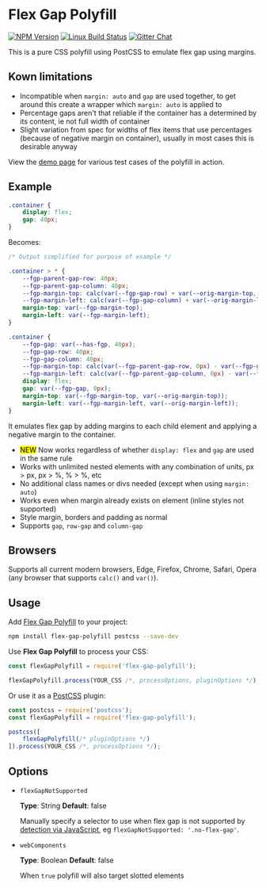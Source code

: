 # Flex Gap Polyfill

[![NPM Version][npm-img]][npm-url]
[![Linux Build Status][cli-img]][cli-url]
[![Gitter Chat][git-img]][git-url]


This is a pure CSS polyfill using PostCSS to emulate flex gap using margins.

## Kown limitations

- Incompatible when `margin: auto` and `gap` are used together, to get around this create a wrapper which `margin: auto` is applied to
- Percentage gaps aren't that reliable if the container has a determined by its content, ie not full width of container
- Slight variation from spec for widths of flex items that use percentages (because of negative margin on container), usually in most cases this is desirable anyway

View the [demo page](https://limitlessloop.github.io/flex-gap-polyfill/) for various test cases of the polyfill in action.

## Example

```css
.container {
    display: flex;
    gap: 40px;
}

```

Becomes:

```css
/* Output simplified for purpose of example */

.container > * {
    --fgp-parent-gap-row: 40px;
    --fgp-parent-gap-column: 40px;
    --fgp-margin-top: calc(var(--fgp-gap-row) + var(--orig-margin-top, 0px));
    --fgp-margin-left: calc(var(--fgp-gap-column) + var(--orig-margin-left, 0px));
    margin-top: var(--fgp-margin-top);
    margin-left: var(--fgp-margin-left);
}

.container {
    --fgp-gap: var(--has-fgp, 40px);
    --fgp-gap-row: 40px;
    --fgp-gap-column: 40px;
    --fgp-margin-top: calc(var(--fgp-parent-gap-row, 0px) - var(--fgp-gap-row) + var(--orig-margin-top, 0px));
    --fgp-margin-left: calc(var(--fgp-parent-gap-column, 0px) - var(--fgp-gap-column) + var(--orig-margin-left, 0px));
    display: flex;
    gap: var(--fgp-gap, 0px);
    margin-top: var(--fgp-margin-top, var(--orig-margin-top));
    margin-left: var(--fgp-margin-left, var(--orig-margin-left));
}
```

It emulates flex gap by adding margins to each child element and applying a negative margin to the container.

- <mark>NEW</mark> Now works regardless of whether `display: flex` and `gap` are used in the same rule
- Works with unlimited nested elements with any combination of units, px > px, px > %, % > %, etc
- No additional class names or divs needed (except when using `margin: auto`)
- Works even when margin already exists on element (inline styles not supported)
- Style margin, borders and padding as normal
- Supports `gap`, `row-gap` and `column-gap`

## Browsers

Supports all current modern browsers, Edge, Firefox, Chrome, Safari, Opera (any browser that supports `calc()` and `var()`).

## Usage

Add [Flex Gap Polyfill] to your project:

```bash
npm install flex-gap-polyfill postcss --save-dev
```

Use **Flex Gap Polyfill** to process your CSS:

```js
const flexGapPolyfill = require('flex-gap-polyfill');

flexGapPolyfill.process(YOUR_CSS /*, processOptions, pluginOptions */);
```

Or use it as a [PostCSS] plugin:

```js
const postcss = require('postcss');
const flexGapPolyfill = require('flex-gap-polyfill');

postcss([
    flexGapPolyfill(/* pluginOptions */)
]).process(YOUR_CSS /*, processOptions */);
```

[npm-url]: https://www.npmjs.com/package/flex-gap-polyfill
[npm-img]: https://img.shields.io/npm/v/flex-gap-polyfill.svg
[cli-url]: https://travis-ci.org/limitlessloop/flex-gap-polyfill
[cli-img]: https://img.shields.io/travis/limitlessloop/flex-gap-polyfill.svg
[git-url]: https://gitter.im/postcss/postcss
[git-img]: https://img.shields.io/badge/chat-gitter-blue.svg

[PostCSS]: https://github.com/postcss/postcss
[Flex Gap Polyfill]: https://github.com/limitlessloop/flex-gap-polyfill


## Options

- `flexGapNotSupported`

    __Type__: String __Default__: false

    Manually specify a selector to use when flex gap is not supported by [detection via JavaScript](https://github.com/Modernizr/Modernizr/blob/master/feature-detects/css/flexgap.js), eg `flexGapNotSupported: '.no-flex-gap'`.

<!-- - `tailwindCSS`

    __Type__: Boolean __Default__: false

    When `true` polyfill will add extra CSS to support TailwindCSS. -->

- `webComponents`

    __Type__: Boolean __Default__: false

    When `true` polyfill will also target slotted elements

<!-- - `percentageRowGaps`

    __Type__: Boolean __Default__: false

    When `true` percentage row gaps will be calculated based on width of element (non spec). -->
